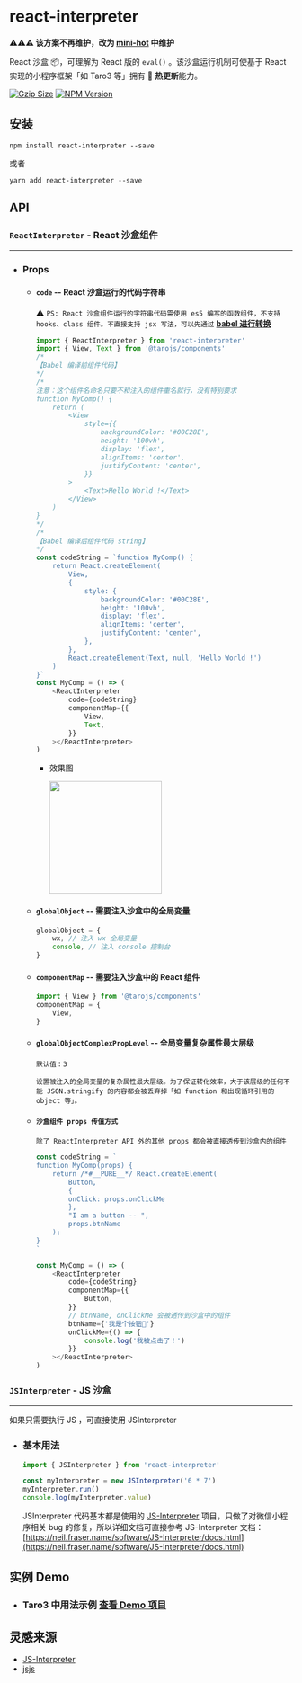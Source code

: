# react-interpreter
**⚠️⚠️⚠️ 该方案不再维护，改为 [mini-hot](https://github.com/mini-hot/mini-hot) 中维护**

React 沙盒 📦，可理解为 React 版的 `eval()` 。该沙盒运行机制可使基于 React 实现的小程序框架「如 Taro3 等」拥有 🚀 **热更新**能力。

<a href="https://unpkg.com/react-interpreter/dist/react-interpreter.min.js"><img src="https://img.badgesize.io/https://unpkg.com/react-interpreter/dist/react-interpreter.min.js?compression=gzip&style=flat-square" alt="Gzip Size"></a>
<a href="https://www.npmjs.com/package/react-interpreter"><img src="https://img.shields.io/npm/v/react-interpreter.svg?style=flat-square&colorB=51C838" alt="NPM Version"></a>

## 安装

```
npm install react-interpreter --save
```

或者

```
yarn add react-interpreter --save
```

## API

### `ReactInterpreter` - React 沙盒组件

---

-   ### **Props**

    -   #### `code` -- React 沙盒运行的代码字符串

        ⚠️ `PS: React 沙盒组件运行的字符串代码需使用 es5 编写的函数组件，不支持 hooks、class 组件。不直接支持 jsx 写法，可以先通过` [**babel 进行转换**](https://babeljs.io/repl/#?browsers=defaults&build=&builtIns=false&corejs=3.6&spec=false&loose=false&code_lz=Q&debug=false&forceAllTransforms=false&shippedProposals=false&circleciRepo=&evaluate=false&fileSize=false&timeTravel=false&sourceType=module&lineWrap=true&presets=env%2Creact%2Cstage-2&prettier=true&targets=&version=7.17.2&externalPlugins=&assumptions=%7B%7D)

        ```ts
        import { ReactInterpreter } from 'react-interpreter'
        import { View, Text } from '@tarojs/components'
        /*
        【Babel 编译前组件代码】
        */
        /*
        注意：这个组件名命名只要不和注入的组件重名就行，没有特别要求
        function MyComp() {
            return (
                <View
                    style={{
                        backgroundColor: '#00C28E',
                        height: '100vh',
                        display: 'flex',
                        alignItems: 'center',
                        justifyContent: 'center',
                    }}
                >
                    <Text>Hello World !</Text>
                </View>
            )
        }
        */
        /*
        【Babel 编译后组件代码 string】
        */
        const codeString = `function MyComp() {
            return React.createElement(
                View,
                {
                    style: {
                        backgroundColor: '#00C28E',
                        height: '100vh',
                        display: 'flex',
                        alignItems: 'center',
                        justifyContent: 'center',
                    },
                },
                React.createElement(Text, null, 'Hello World !')
            )
        }`
        const MyComp = () => (
            <ReactInterpreter
                code={codeString}
                componentMap={{
                    View,
                    Text,
                }}
            ></ReactInterpreter>
        )
        ```

        -   效果图

            <image src='./docs/imgs/code-demo.jpeg' width = '200'/>

    -   #### `globalObject` -- 需要注入沙盒中的全局变量

        ```ts
        globalObject = {
            wx, // 注入 wx 全局变量
            console, // 注入 console 控制台
        }
        ```

    -   #### `componentMap` -- 需要注入沙盒中的 React 组件

        ```ts
        import { View } from '@tarojs/components'
        componentMap = {
            View,
        }
        ```

    -   #### `globalObjectComplexPropLevel` -- 全局变量复杂属性最大层级

        `默认值：3`

        `设置被注入的全局变量的复杂属性最大层级。为了保证转化效率，大于该层级的任何不能 JSON.stringify 的内容都会被丢弃掉「如 function 和出现循环引用的 object 等」。`

    -   #### `沙盒组件 props 传值方式`

        `除了 ReactInterpreter API 外的其他 props 都会被直接透传到沙盒内的组件`

        ```ts
        const codeString = `
        function MyComp(props) {
            return /*#__PURE__*/ React.createElement(
                Button,
                {
                onClick: props.onClickMe
                },
                "I am a button -- ",
                props.btnName
            );
        }
        `

        const MyComp = () => (
            <ReactInterpreter
                code={codeString}
                componentMap={{
                    Button,
                }}
                // btnName, onClickMe 会被透传到沙盒中的组件
                btnName={'我是个按钮🔘'}
                onClickMe={() => {
                    console.log('我被点击了！')
                }}
            ></ReactInterpreter>
        )
        ```

### `JSInterpreter` - JS 沙盒

---

如果只需要执行 JS ，可直接使用 JSInterpreter

-   ### 基本用法

    ```ts
    import { JSInterpreter } from 'react-interpreter'

    const myInterpreter = new JSInterpreter('6 * 7')
    myInterpreter.run()
    console.log(myInterpreter.value)
    ```

    JSInterpreter 代码基本都是使用的 [JS-Interpreter](https://github.com/NeilFraser/JS-Interpreter) 项目，只做了对微信小程序相关 bug 的修复，所以详细文档可直接参考 JS-Interpreter 文档： [https://neil.fraser.name/software/JS-Interpreter/docs.html](https://neil.fraser.name/software/JS-Interpreter/docs.html)

## 实例 Demo

-   ### Taro3 中用法示例 [查看 Demo 项目](./demos/taro-demo/)

## 灵感来源

-   [JS-Interpreter](https://github.com/NeilFraser/JS-Interpreter)
-   [jsjs](https://github.com/bramblex/jsjs)
